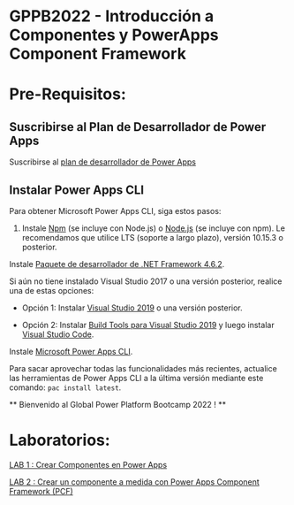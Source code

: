 # GPPB2022 - Introducción a Componentes y PowerApps Component Framework

# Pre-Requisitos:

## Suscribirse al Plan de Desarrollador de Power Apps

Suscribirse al [plan de desarrollador de Power Apps](https://docs.microsoft.com/es-es/powerapps/maker/developer-plan)

## Instalar Power Apps CLI

Para obtener Microsoft Power Apps CLI, siga estos pasos:

1. Instale [Npm](https://www.npmjs.com/get-npm/) (se incluye con Node.js) o [Node.js](https://nodejs.org/en/) (se incluye con npm). Le recomendamos que utilice LTS (soporte a largo plazo), versión 10.15.3 o posterior.

Instale [Paquete de desarrollador de .NET Framework 4.6.2](https://dotnet.microsoft.com/download/dotnet-framework/net462/).

Si aún no tiene instalado Visual Studio 2017 o una versión posterior, realice una de estas opciones:

- Opción 1: Instalar [Visual Studio 2019](https://docs.microsoft.com/es-es/visualstudio/install/install-visual-studio) o una versión posterior.

- Opción 2: Instalar [Build Tools para Visual Studio 2019](https://aka.ms/vs/17/release/vs_buildtools.exe) y luego instalar [Visual Studio Code](https://code.visualstudio.com/Download/).

Instale [Microsoft Power Apps CLI](https://aka.ms/PowerAppsCLI/).

Para sacar aprovechar todas las funcionalidades más recientes, actualice las herramientas de Power Apps CLI a la última versión mediante este comando: `pac install latest`.

** Bienvenido al Global Power Platform Bootcamp 2022 ! **

# Laboratorios:

[LAB 1 : Crear Componentes en Power Apps](https://github.com/CharlesPoint/GPPB2022/blob/main/LAB1.md)

[LAB 2 : Crear un componente a medida con Power Apps Component Framework (PCF)](https://github.com/CharlesPoint/GPPB2022/blob/main/LAB2.md)
